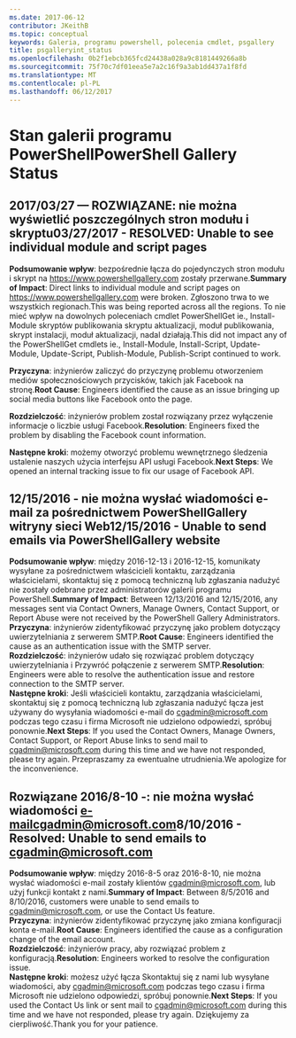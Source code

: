 ```yaml
---
ms.date: 2017-06-12
contributor: JKeithB
ms.topic: conceptual
keywords: Galeria, programu powershell, polecenia cmdlet, psgallery
title: psgalleryint_status
ms.openlocfilehash: 0b2f1ebcb365fcd24438a028a9c8181449266a8b
ms.sourcegitcommit: 75f70c7df01eea5e7a2c16f9a3ab1dd437a1f8fd
ms.translationtype: MT
ms.contentlocale: pl-PL
ms.lasthandoff: 06/12/2017
---
```

<a name="powershell-gallery-status"></a><span data-ttu-id="e964a-103">Stan galerii programu PowerShell</span><span class="sxs-lookup"><span data-stu-id="e964a-103">PowerShell Gallery Status</span></span>
=========================

## <a name="03272017---resolved-unable-to-see-individual-module-and-script-pages"></a><span data-ttu-id="e964a-104">2017/03/27 — ROZWIĄZANE: nie można wyświetlić poszczególnych stron modułu i skryptu</span><span class="sxs-lookup"><span data-stu-id="e964a-104">03/27/2017 - RESOLVED: Unable to see individual module and script pages</span></span>

<span data-ttu-id="e964a-105">__Podsumowanie wpływ__: bezpośrednie łącza do pojedynczych stron modułu i skrypt na https://www.powershellgallery.com zostały przerwane.</span><span class="sxs-lookup"><span data-stu-id="e964a-105">__Summary of Impact__: Direct links to individual module and script pages on https://www.powershellgallery.com were broken.</span></span> <span data-ttu-id="e964a-106">Zgłoszono trwa to we wszystkich regionach.</span><span class="sxs-lookup"><span data-stu-id="e964a-106">This was being reported across all the regions.</span></span> <span data-ttu-id="e964a-107">To nie mieć wpływ na dowolnych poleceniach cmdlet PowerShellGet ie., Install-Module skryptów publikowania skryptu aktualizacji, moduł publikowania, skrypt instalacji, moduł aktualizacji, nadal działają.</span><span class="sxs-lookup"><span data-stu-id="e964a-107">This did not impact any of the PowerShellGet cmdlets ie., Install-Module, Install-Script, Update-Module, Update-Script, Publish-Module, Publish-Script continued to work.</span></span>

<span data-ttu-id="e964a-108">__Przyczyna__: inżynierów zaliczyć do przyczynę problemu otworzeniem mediów społecznościowych przycisków, takich jak Facebook na stronę.</span><span class="sxs-lookup"><span data-stu-id="e964a-108">__Root Cause__: Engineers identified the cause as an issue bringing up social media buttons like Facebook onto the page.</span></span>  

<span data-ttu-id="e964a-109">__Rozdzielczość__: inżynierów problem został rozwiązany przez wyłączenie informacje o liczbie usługi Facebook.</span><span class="sxs-lookup"><span data-stu-id="e964a-109">__Resolution__: Engineers fixed the problem by disabling the Facebook count information.</span></span>

<span data-ttu-id="e964a-110">__Następne kroki__: możemy otworzyć problemu wewnętrznego śledzenia ustalenie naszych użycia interfejsu API usługi Facebook.</span><span class="sxs-lookup"><span data-stu-id="e964a-110">__Next Steps__: We opened an internal tracking issue to fix our usage of Facebook API.</span></span>

## <a name="12152016---unable-to-send-emails-via-powershellgallery-website"></a><span data-ttu-id="e964a-111">12/15/2016 - nie można wysłać wiadomości e-mail za pośrednictwem PowerShellGallery witryny sieci Web</span><span class="sxs-lookup"><span data-stu-id="e964a-111">12/15/2016 - Unable to send emails via PowerShellGallery website</span></span>

<span data-ttu-id="e964a-112">__Podsumowanie wpływ__: między 2016-12-13 i 2016-12-15, komunikaty wysyłane za pośrednictwem właścicieli kontaktu, zarządzania właścicielami, skontaktuj się z pomocą techniczną lub zgłaszania nadużyć nie zostały odebrane przez administratorów galerii programu PowerShell.</span><span class="sxs-lookup"><span data-stu-id="e964a-112">__Summary of Impact__: Between 12/13/2016 and 12/15/2016, any messages sent via Contact Owners, Manage Owners, Contact Support, or Report Abuse were not received by the PowerShell Gallery Administrators.</span></span>  
<span data-ttu-id="e964a-113">__Przyczyna__: inżynierów zidentyfikować przyczynę jako problem dotyczący uwierzytelniania z serwerem SMTP.</span><span class="sxs-lookup"><span data-stu-id="e964a-113">__Root Cause__: Engineers identified the cause as an authentication issue with the SMTP server.</span></span>  
<span data-ttu-id="e964a-114">__Rozdzielczość__: inżynierów udało się rozwiązać problem dotyczący uwierzytelniania i Przywróć połączenie z serwerem SMTP.</span><span class="sxs-lookup"><span data-stu-id="e964a-114">__Resolution__: Engineers were able to resolve the authentication issue and restore connection to the SMTP server.</span></span>  
<span data-ttu-id="e964a-115">__Następne kroki__: Jeśli właścicieli kontaktu, zarządzania właścicielami, skontaktuj się z pomocą techniczną lub zgłaszania nadużyć łącza jest używany do wysyłania wiadomości e-mail do cgadmin@microsoft.com podczas tego czasu i firma Microsoft nie udzielono odpowiedzi, spróbuj ponownie.</span><span class="sxs-lookup"><span data-stu-id="e964a-115">__Next Steps__: If you used the Contact Owners, Manage Owners, Contact Support, or Report Abuse links to send mail to cgadmin@microsoft.com during this time and we have not responded, please try again.</span></span> <span data-ttu-id="e964a-116">Przepraszamy za ewentualne utrudnienia.</span><span class="sxs-lookup"><span data-stu-id="e964a-116">We apologize for the inconvenience.</span></span>   


## <a name="8102016---resolved-unable-to-send-emails-to-cgadminmicrosoftcom"></a><span data-ttu-id="e964a-117">Rozwiązane 2016/8-10 -: nie można wysłać wiadomości e-mailcgadmin@microsoft.com</span><span class="sxs-lookup"><span data-stu-id="e964a-117">8/10/2016 - Resolved: Unable to send emails to cgadmin@microsoft.com</span></span>
<span data-ttu-id="e964a-118">__Podsumowanie wpływ__: między 2016-8-5 oraz 2016-8-10, nie można wysłać wiadomości e-mail zostały klientów cgadmin@microsoft.com, lub użyj funkcji kontakt z nami.</span><span class="sxs-lookup"><span data-stu-id="e964a-118">__Summary of Impact__: Between 8/5/2016 and 8/10/2016, customers were unable to send emails to cgadmin@microsoft.com, or use the Contact Us feature.</span></span>  
<span data-ttu-id="e964a-119">__Przyczyna__: inżynierów zidentyfikować przyczynę jako zmiana konfiguracji konta e-mail.</span><span class="sxs-lookup"><span data-stu-id="e964a-119">__Root Cause__: Engineers identified the cause as a configuration change of the email account.</span></span>  
<span data-ttu-id="e964a-120">__Rozdzielczość__: inżynierów pracy, aby rozwiązać problem z konfiguracją.</span><span class="sxs-lookup"><span data-stu-id="e964a-120">__Resolution__: Engineers worked to resolve the configuration issue.</span></span>  
<span data-ttu-id="e964a-121">__Następne kroki__: możesz użyć łącza Skontaktuj się z nami lub wysyłane wiadomości, aby cgadmin@microsoft.com podczas tego czasu i firma Microsoft nie udzielono odpowiedzi, spróbuj ponownie.</span><span class="sxs-lookup"><span data-stu-id="e964a-121">__Next Steps__: If you used the Contact Us link or sent mail to cgadmin@microsoft.com during this time and we have not responded, please try again.</span></span> <span data-ttu-id="e964a-122">Dziękujemy za cierpliwość.</span><span class="sxs-lookup"><span data-stu-id="e964a-122">Thank you for your patience.</span></span>


